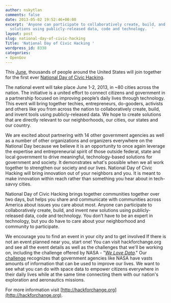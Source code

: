 ```yaml
---
author: nskytlan
comments: false
date: 2013-05-02 19:52:46+00:00
excerpt: 'Anyone can participate to collaboratively create, build, and invent new
  solutions using publicly-released data, code and technology.  '
layout: post
slug: national-day-of-civic-hacking
Title: 'National Day of Civic Hacking '
wordpress_id: 8338
categories:
- OpenGov
---
```


This [June](http://hackforchange.org), thousands of people around the United States will join together for the first ever [National Day of Civic Hacking](http://hackforchange.org).

The national event will take place June 1-2, 2013, in ~80 cities across the nation. The initiative is a united effort to connect citizens and government in a partnership focused on improving people’s daily lives through technology. This event will bring together techies, entrepreneurs, do-gooders, activists and others like you from across the nation to collaboratively create, build, and invent tools using publicly-released data. We hope to create solutions that are directly relevant to our neighborhoods, our cities, our states and our country.

We are excited about partnering with 14 other government agencies as well as a number of other organizations and organizers everywhere on the National Day because we believe it is an opportunity to once again leverage the expertise and entrepreneurial spirit of those outside federal, state and local government to drive meaningful, technology-based solutions for government and society. It demonstrates what's possible when we all work together to strengthen our society and our lives. National Day of Civic Hacking will bring innovation out of your neighbors and you. It is meant to make innovation within reach rather than something you hear about in tech-savvy cities.

National Day of Civic Hacking brings together communities together over two days, but helps you share and communicate with communities across America about issues you care about most. Anyone can participate to collaboratively create, build, and invent new solutions using publicly-released data, code and technology. You don’t have to be an expert in technology, but you do have to care about your neighborhood and community to participate.

We encourage you to find an event in your city and to get involved If there is not an event planned near you, start one! You can visit hackforchange.org and see all the event details as well as the challenges that we'll be working on, including the challenge offered by NASA - "[_We Love Data_](http://hackforchange.org/challenge/we-love-data)." Our [challenge](http://hackforchange.org/challenge/we-love-data) recognizes that government agencies like NASA have vasts amounts of information that can be used to improve our lives. We want to see what you can do with space data to empower citizens everywhere in their daily lives while at the same time connecting them with our nation's exploration and aeronautics missions.

For more information visit [http://hackforchange.org](http://hackforchange.org).
